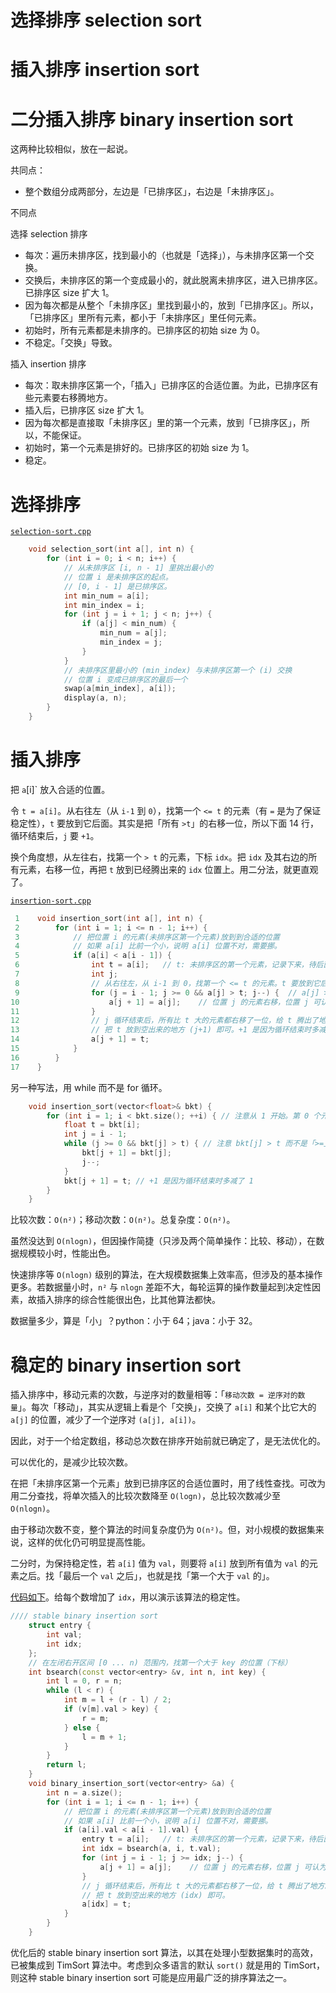# 选择排序 selection sort
# 插入排序 insertion sort
# 二分插入排序 binary insertion sort

这两种比较相似，放在一起说。

共同点：
- 整个数组分成两部分，左边是「已排序区」，右边是「未排序区」。

不同点

选择 selection 排序
- 每次：遍历未排序区，找到最小的（也就是「选择」），与未排序区第一个交换。
- 交换后，未排序区的第一个变成最小的，就此脱离未排序区，进入已排序区。已排序区 size 扩大 1。
- 因为每次都是从整个「未排序区」里找到最小的，放到「已排序区」。所以，「已排序区」里所有元素，都小于「未排序区」里任何元素。
- 初始时，所有元素都是未排序的。已排序区的初始 size 为 0。
- 不稳定。「交换」导致。

插入 insertion 排序
- 每次：取未排序区第一个，「插入」已排序区的合适位置。为此，已排序区有些元素要右移腾地方。
- 插入后，已排序区 size 扩大 1。
- 因为每次都是直接取「未排序区」里的第一个元素，放到「已排序区」，所以，不能保证。
- 初始时，第一个元素是排好的。已排序区的初始 size 为 1。
- 稳定。

# 选择排序

[`selection-sort.cpp`](code/selection-sort.cpp)

```c++
    void selection_sort(int a[], int n) {
        for (int i = 0; i < n; i++) {
            // 从未排序区 [i, n - 1] 里挑出最小的
            // 位置 i 是未排序区的起点。
            // [0, i - 1] 是已排序区。
            int min_num = a[i];
            int min_index = i;
            for (int j = i + 1; j < n; j++) {
                if (a[j] < min_num) {
                    min_num = a[j];
                    min_index = j;
                }
            }
            // 未排序区里最小的 (min_index) 与未排序区第一个 (i) 交换
            // 位置 i 变成已排序区的最后一个
            swap(a[min_index], a[i]);
            display(a, n);
        }
    }
```

# 插入排序

把 `a`[i]` 放入合适的位置。

令 `t = a[i]`。从右往左（从 `i-1` 到 `0`），找第一个 `<= t` 的元素（有 `=` 是为了保证稳定性），`t` 要放到它后面。其实是把「所有 `>t`」的右移一位，所以下面 14 行，循环结束后，`j` 要 `+1`。

换个角度想，从左往右，找第一个 `> t` 的元素，下标 `idx`。把 `idx` 及其右边的所有元素，右移一位，再把 `t` 放到已经腾出来的 `idx` 位置上。用二分法，就更直观了。

[`insertion-sort.cpp`](code/insertion-sort.cpp)

```c++
 1    void insertion_sort(int a[], int n) {
 2        for (int i = 1; i <= n - 1; i++) {
 3            // 把位置 i 的元素(未排序区第一个元素)放到到合适的位置
 4            // 如果 a[i] 比前一个小，说明 a[i] 位置不对，需要挪。
 5            if (a[i] < a[i - 1]) {
 6                int t = a[i];   // t: 未排序区的第一个元素，记录下来，待后面使用
 7                int j;
 8                // 从右往左，从 i-1 到 0，找第一个 <= t 的元素。t 要放到它后面。
 9                for (j = i - 1; j >= 0 && a[j] > t; j--) {  // a[j] > t 而不是 >= t，保持稳定性
10                    a[j + 1] = a[j];    // 位置 j 的元素右移，位置 j 可认为已经空了(尽管实际上还在)
11                }
12                // j 循环结束后，所有比 t 大的元素都右移了一位，给 t 腾出了地方。
13                // 把 t 放到空出来的地方 (j+1) 即可。+1 是因为循环结束时多减了 1。
14                a[j + 1] = t;
15            }
16        }
17    }
```

另一种写法，用 while 而不是 for 循环。

```cpp
    void insertion_sort(vector<float>& bkt) {
        for (int i = 1; i < bkt.size(); ++i) { // 注意从 1 开始。第 0 个元素是「已排序区」的初始态。
            float t = bkt[i];
            int j = i - 1;
            while (j >= 0 && bkt[j] > t) { // 注意 bkt[j] > t 而不是「>=」，为保持稳定性。
                bkt[j + 1] = bkt[j];
                j--;
            }
            bkt[j + 1] = t; // +1 是因为循环结束时多减了 1
        }
    }
```

比较次数：`O(n²)`；移动次数：`O(n²)`。总复杂度：`O(n²)`。

虽然没达到 `O(nlogn)`，但因操作简捷（只涉及两个简单操作：比较、移动），在数据规模较小时，性能出色。

快速排序等 `O(nlogn)` 级别的算法，在大规模数据集上效率高，但涉及的基本操作更多。若数据量小时，`n²` 与 `nlogn` 差距不大，每轮运算的操作数量起到决定性因素，故插入排序的综合性能很出色，比其他算法都快。

数据量多少，算是「小」？python：小于 64；java：小于 32。

# 稳定的 binary insertion sort

插入排序中，移动元素的次数，与逆序对的数量相等：「`移动次数 = 逆序对的数量`」。每次「移动」，其实从逻辑上看是个「交换」，交换了 `a[i]` 和某个比它大的 `a[j]` 的位置，减少了一个逆序对 `(a[j], a[i])`。

因此，对于一个给定数组，移动总次数在排序开始前就已确定了，是无法优化的。

可以优化的，是减少比较次数。

在把「未排序区第一个元素」放到已排序区的合适位置时，用了线性查找。可改为用二分查找，将单次插入的比较次数降至 `O(logn)`，总比较次数减少至 `O(nlogn)`。

由于移动次数不变，整个算法的时间复杂度仍为 `O(n²)`。但，对小规模的数据集来说，这样的优化仍可明显提高性能。

二分时，为保持稳定性，若 `a[i]` 值为 `val`，则要将 `a[i]` 放到所有值为 `val` 的元素之后。找「最后一个 `val` 之后」，也就是找「第一个大于 `val` 的」。

[代码如下](code/insertion-sort.cpp)。给每个数增加了 `idx`，用以演示该算法的稳定性。

```cpp
//// stable binary insertion sort
    struct entry {
        int val;
        int idx;
    };
    // 在左闭右开区间 [0 ... n) 范围内，找第一个大于 key 的位置（下标）
    int bsearch(const vector<entry> &v, int n, int key) {
        int l = 0, r = n;
        while (l < r) {
            int m = l + (r - l) / 2;
            if (v[m].val > key) {
                r = m;
            } else {
                l = m + 1;
            }
        }
        return l;
    }
    void binary_insertion_sort(vector<entry> &a) {
        int n = a.size();
        for (int i = 1; i <= n - 1; i++) {
            // 把位置 i 的元素(未排序区第一个元素)放到到合适的位置
            // 如果 a[i] 比前一个小，说明 a[i] 位置不对，需要挪。
            if (a[i].val < a[i - 1].val) {
                entry t = a[i];   // t: 未排序区的第一个元素，记录下来，待后面使用
                int idx = bsearch(a, i, t.val);
                for (int j = i - 1; j >= idx; j--) {
                    a[j + 1] = a[j];    // 位置 j 的元素右移，位置 j 可认为已经空了(尽管实际上还在)
                }
                // j 循环结束后，所有比 t 大的元素都右移了一位，给 t 腾出了地方。
                // 把 t 放到空出来的地方 (idx) 即可。
                a[idx] = t;
            }
        }
    }
```

优化后的 stable binary insertion sort 算法，以其在处理小型数据集时的高效，已被集成到 TimSort 算法中。考虑到众多语言的默认 `sort()` 就是用的 TimSort，则这种 stable binary insertion sort 可能是应用最广泛的排序算法之一。